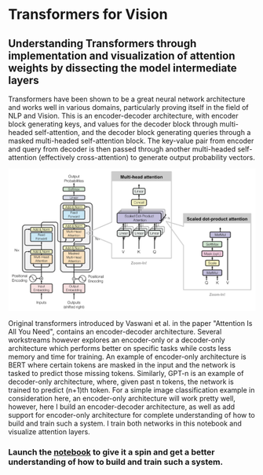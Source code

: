 # Transformers for Vision

## Understanding Transformers through implementation and visualization of attention weights by dissecting the model intermediate layers

Transformers have been shown to be a great neural network architecture and works well in various domains, particularly proving itself in the field of NLP and Vision. This is an encoder-decoder architecture, with encoder block generating keys, and values for the decoder block through multi-headed self-attention, and the decoder block generating queries through a masked multi-headed self-attention block. The key-value pair from encoder and query from decoder is then passed through another multi-headed self-attention (effectively cross-attention) to generate output probability vectors.

![](media/transformer.png)

Original transformers introduced by Vaswani et al. in the paper "Attention Is All You Need", contains an encoder-decoder architecture. Several workstreams however explores an encoder-only or a decoder-only architecture which performs better on specific tasks while costs less memory and time for training. An example of encoder-only architecture is BERT where certain tokens are masked in the input and the network is tasked to predict those missing tokens. Similarly, GPT-n is an example of decoder-only architecture, where, given past n tokens, the network is trained to predict (n+1)th token. For a simple image classification example in consideration here, an encoder-only architecture will work pretty well, however, here I build an encoder-decoder architecture, as well as add support for encoder-only architecture for complete understanding of how to build and train such a system. I train both networks in this notebook and visualize attention layers.

### Launch the [notebook](transformers.ipynb) to give it a spin and get a better understanding of how to build and train such a system.